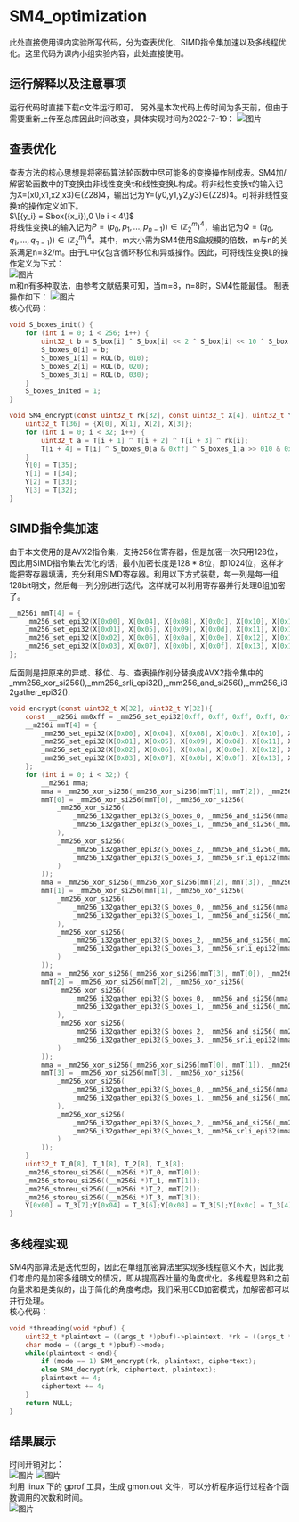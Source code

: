 # SM4_optimization
此处直接使用课内实验所写代码，分为查表优化、SIMD指令集加速以及多线程优化。这里代码为课内小组实验内容，此处直接使用。
## 运行解释以及注意事项
运行代码时直接下载c文件运行即可。
另外是本次代码上传时间为多天前，但由于需要重新上传至总库因此时间改变，具体实现时间为2022-7-19： 
![图片](https://user-images.githubusercontent.com/105708747/180763614-df5873cc-9c08-414f-9c59-ad8bd7e14e73.png)
## 查表优化
查表方法的核心思想是将密码算法轮函数中尽可能多的变换操作制成表。SM4加/解密轮函数中的T变换由非线性变换τ和线性变换L构成。将非线性变换τ的输入记为X=(x0,x1,x2,x3)$\in$(Z28)4，输出记为Y=(y0,y1,y2,y3)$\in$(Z28)4。可将非线性变换$\tau$的操作定义如下。  
$\[{y_i} = Sbox({x_i}),0 \le i < 4\]$  
将线性变换L的输入记为$P=(p_0,p_1,...,p_{n-1}))\in (\mathbb{Z}_{2}^{m})^4$，输出记为$Q=(q_0,q_1,...,q_{n-1}))\in(\mathbb{Z}_{2}^{m})^4$。其中，m大小需为SM4使用S盒规模的倍数，m与n的关系满足n=32/m。由于L中仅包含循环移位和异或操作。因此，可将线性变换L的操作定义为下式：  
![图片](https://user-images.githubusercontent.com/105708747/179983581-7ab5a485-97be-4055-925e-467a58d3d6fa.png)  
m和n有多种取法，由参考文献结果可知，当m=8，n=8时，SM4性能最佳。
制表操作如下：
![图片](https://user-images.githubusercontent.com/105708747/179983798-ab5aee79-c42e-4165-9f0b-5904e3e6d71b.png)  
核心代码：  
```c
void S_boxes_init() {
    for (int i = 0; i < 256; i++) {
        uint32_t b = S_box[i] ^ S_box[i] << 2 ^ S_box[i] << 10 ^ S_box[i] << 18 ^ S_box[i] << 24;
        S_boxes_0[i] = b;
        S_boxes_1[i] = ROL(b, 010);
        S_boxes_2[i] = ROL(b, 020);
        S_boxes_3[i] = ROL(b, 030);
    }
    S_boxes_inited = 1;
}
```
```c
void SM4_encrypt(const uint32_t rk[32], const uint32_t X[4], uint32_t Y[4]) {
	uint32_t T[36] = {X[0], X[1], X[2], X[3]};
	for (int i = 0; i < 32; i++) {
		uint32_t a = T[i + 1] ^ T[i + 2] ^ T[i + 3] ^ rk[i];
		T[i + 4] = T[i] ^ S_boxes_0[a & 0xff] ^ S_boxes_1[a >> 010 & 0xff] ^ S_boxes_2[a >> 020 & 0xff] ^ S_boxes_3[a >> 030 & 0xff];
	}
	Y[0] = T[35];
	Y[1] = T[34];
	Y[2] = T[33];
	Y[3] = T[32];
}
```
## SIMD指令集加速
由于本文使用的是AVX2指令集，支持256位寄存器，但是加密一次只用128位，因此用SIMD指令集去优化的话，最小加密长度是128 * 8位，即1024位，这样才能把寄存器填满，充分利用SIMD寄存器。利用以下方式装载，每一列是每一组128bit明文，然后每一列分别进行迭代，这样就可以利用寄存器并行处理8组加密了。
```c
__m256i mmT[4] = {
	_mm256_set_epi32(X[0x00], X[0x04], X[0x08], X[0x0c], X[0x10], X[0x14], X[0x18], X[0x1c]),
	_mm256_set_epi32(X[0x01], X[0x05], X[0x09], X[0x0d], X[0x11], X[0x15], X[0x19], X[0x1d]),
	_mm256_set_epi32(X[0x02], X[0x06], X[0x0a], X[0x0e], X[0x12], X[0x16], X[0x1a], X[0x1e]),
	_mm256_set_epi32(X[0x03], X[0x07], X[0x0b], X[0x0f], X[0x13], X[0x17], X[0x1b], X[0x1f]),
};
```
后面则是把原来的异或、移位、与、查表操作别分替换成AVX2指令集中的$\_$mm256$\_$xor$\_$si256(),$\_$mm256$\_$srli$\_$epi32(),$\_$mm256$\_$and$\_$si256(),$\_$mm256$\_$i32gather$\_$epi32().  
```c
void encrypt(const uint32_t X[32], uint32_t Y[32]){
    const __m256i mm0xff = _mm256_set_epi32(0xff, 0xff, 0xff, 0xff, 0xff, 0xff, 0xff, 0xff);
    __m256i mmT[4] = {
        _mm256_set_epi32(X[0x00], X[0x04], X[0x08], X[0x0c], X[0x10], X[0x14], X[0x18], X[0x1c]),
        _mm256_set_epi32(X[0x01], X[0x05], X[0x09], X[0x0d], X[0x11], X[0x15], X[0x19], X[0x1d]),
        _mm256_set_epi32(X[0x02], X[0x06], X[0x0a], X[0x0e], X[0x12], X[0x16], X[0x1a], X[0x1e]),
        _mm256_set_epi32(X[0x03], X[0x07], X[0x0b], X[0x0f], X[0x13], X[0x17], X[0x1b], X[0x1f]),
    };
    for (int i = 0; i < 32;) {
        __m256i mma;
        mma = _mm256_xor_si256(_mm256_xor_si256(mmT[1], mmT[2]), _mm256_xor_si256(mmT[3], mmrk[i++]));
        mmT[0] = _mm256_xor_si256(mmT[0], _mm256_xor_si256(
            _mm256_xor_si256(
                _mm256_i32gather_epi32(S_boxes_0, _mm256_and_si256(mma, mm0xff), 4),
                _mm256_i32gather_epi32(S_boxes_1, _mm256_and_si256(_mm256_srli_epi32(mma, 010), mm0xff), 4)
            ),
            _mm256_xor_si256(
                _mm256_i32gather_epi32(S_boxes_2, _mm256_and_si256(_mm256_srli_epi32(mma, 020), mm0xff), 4),
                _mm256_i32gather_epi32(S_boxes_3, _mm256_srli_epi32(mma, 030), 4)
            )
        ));
        mma = _mm256_xor_si256(_mm256_xor_si256(mmT[2], mmT[3]), _mm256_xor_si256(mmT[0], mmrk[i++]));
        mmT[1] = _mm256_xor_si256(mmT[1], _mm256_xor_si256(
            _mm256_xor_si256(
                _mm256_i32gather_epi32(S_boxes_0, _mm256_and_si256(mma, mm0xff), 4),
                _mm256_i32gather_epi32(S_boxes_1, _mm256_and_si256(_mm256_srli_epi32(mma, 010), mm0xff), 4)
            ),
            _mm256_xor_si256(
                _mm256_i32gather_epi32(S_boxes_2, _mm256_and_si256(_mm256_srli_epi32(mma, 020), mm0xff), 4),
                _mm256_i32gather_epi32(S_boxes_3, _mm256_srli_epi32(mma, 030), 4)
            )
        ));
        mma = _mm256_xor_si256(_mm256_xor_si256(mmT[3], mmT[0]), _mm256_xor_si256(mmT[1], mmrk[i++]));
        mmT[2] = _mm256_xor_si256(mmT[2], _mm256_xor_si256(
            _mm256_xor_si256(
                _mm256_i32gather_epi32(S_boxes_0, _mm256_and_si256(mma, mm0xff), 4),
                _mm256_i32gather_epi32(S_boxes_1, _mm256_and_si256(_mm256_srli_epi32(mma, 010), mm0xff), 4)
            ),
            _mm256_xor_si256(
                _mm256_i32gather_epi32(S_boxes_2, _mm256_and_si256(_mm256_srli_epi32(mma, 020), mm0xff), 4),
                _mm256_i32gather_epi32(S_boxes_3, _mm256_srli_epi32(mma, 030), 4)
            )
        ));
        mma = _mm256_xor_si256(_mm256_xor_si256(mmT[0], mmT[1]), _mm256_xor_si256(mmT[2], mmrk[i++]));
        mmT[3] = _mm256_xor_si256(mmT[3], _mm256_xor_si256(
            _mm256_xor_si256(
                _mm256_i32gather_epi32(S_boxes_0, _mm256_and_si256(mma, mm0xff), 4),
                _mm256_i32gather_epi32(S_boxes_1, _mm256_and_si256(_mm256_srli_epi32(mma, 010), mm0xff), 4)
            ),
            _mm256_xor_si256(
                _mm256_i32gather_epi32(S_boxes_2, _mm256_and_si256(_mm256_srli_epi32(mma, 020), mm0xff), 4),
                _mm256_i32gather_epi32(S_boxes_3, _mm256_srli_epi32(mma, 030), 4)
            )
        ));
    }
    uint32_t T_0[8], T_1[8], T_2[8], T_3[8];
    _mm256_storeu_si256((__m256i *)T_0, mmT[0]);
    _mm256_storeu_si256((__m256i *)T_1, mmT[1]);
    _mm256_storeu_si256((__m256i *)T_2, mmT[2]);
    _mm256_storeu_si256((__m256i *)T_3, mmT[3]);
    Y[0x00] = T_3[7];Y[0x04] = T_3[6];Y[0x08] = T_3[5];Y[0x0c] = T_3[4];Y[0x10] = T_3[3];Y[0x14] = T_3[2]; Y[0x18] = T_3[1];Y[0x1c] = T_3[0];Y[0x01] = T_2[7];Y[0x05] = T_2[6];Y[0x09] = T_2[5];Y[0x0d] = T_2[4];Y[0x11] = T_2[3];Y[0x15] = T_2[2];Y[0x19] = T_2[1]; Y[0x1d] = T_2[0];Y[0x02] = T_1[7];Y[0x06] = T_1[6]; Y[0x0a] = T_1[5];Y[0x0e] = T_1[4];Y[0x12] = T_1[3];Y[0x16] = T_1[2]; Y[0x1a] = T_1[1]; Y[0x1e] = T_1[0];Y[0x03] = T_0[7];Y[0x07] = T_0[6];Y[0x0b] = T_0[5];Y[0x0f] = T_0[4];Y[0x13] = T_0[3]; Y[0x17] = T_0[2];Y[0x1b] = T_0[1];Y[0x1f] = T_0[0];
}
```
## 多线程实现
SM4内部算法是迭代型的，因此在单组加密算法里实现多线程意义不大，因此我们考虑的是加密多组明文的情况，即从提高吞吐量的角度优化。多线程思路和之前向量求和是类似的，出于简化的角度考虑，我们采用ECB加密模式，加解密都可以并行处理。  
核心代码：
```c
void *threading(void *pbuf) {
	uint32_t *plaintext = ((args_t *)pbuf)->plaintext, *rk = ((args_t *)pbuf)->rk, *ciphertext = ((args_t *)pbuf)->ciphertext, *end = ((args_t *)pbuf)->end;
	char mode = ((args_t *)pbuf)->mode;
	while(plaintext < end){
		if (mode == 1) SM4_encrypt(rk, plaintext, ciphertext);
		else SM4_decrypt(rk, ciphertext, plaintext);
		plaintext += 4;
		ciphertext += 4;
	}
	return NULL;
}
```
## 结果展示
时间开销对比：  
![图片](https://user-images.githubusercontent.com/105708747/180763245-5c4e2440-2cff-430e-856a-c236468ea502.png)
![图片](https://user-images.githubusercontent.com/105708747/180763300-c46bfeb5-43c9-4f73-9e1e-4844c4ae29ac.png)  
利用 linux 下的 gprof 工具，生成 gmon.out 文件，可以分析程序运行过程各个函数调用的次数和时间。  
![图片](https://user-images.githubusercontent.com/105708747/180763378-86c06826-95a9-4c49-8557-cdfb265bc2c1.png)

